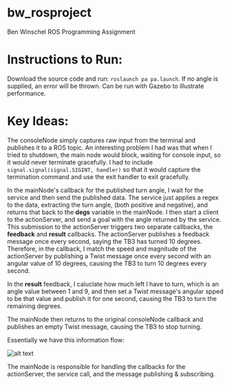 # bw_rosproject
Ben Winschel ROS Programming Assignment

# Instructions to Run:
Download the source code and run: ```roslaunch pa pa.launch```. If no angle is supplied, an error will be thrown. Can be run with Gazebo to illustrate performance.

# Key Ideas:
The consoleNode simply captures raw input from the terminal and publishes it to a ROS topic. An interesting problem I had was that when I tried to shutdown, the main node would block, waiting for console input, so it would never terminate gracefully. I had to include ```signal.signal(signal.SIGINT, handler)``` so that it would capture the termination command and use the exit handler to exit gracefully.

In the mainNode's callback for the published turn angle, I wait for the service and then send the published data. The service just applies a regex to the data, extracting the turn angle, (both positive and negative), and returns that back to the __degs__ variable in the mainNode. I then start a client to the actionServer, and send a goal with the angle returned by the service. This submission to the actionServer triggers two separate callbacks, the __feedback__ and __result__ callbacks. The actionServer publishes a feedback message once every second, saying the TB3 has turned 10 degrees. Therefore, in the callback, I match the speed and magnitude of the actionServer by publishing a Twist message once every second with an angular value of 10 degrees, causing the TB3 to turn 10 degrees every second.

In the __result__ feedback, I caluclate how much left I have to turn, which is an angle value between 1 and 9, and then set a Twist message's angular spped to be that value and publish it for one second, causing the TB3 to turn the remaining degrees.

The mainNode then returns to the original consoleNode callback and publishes an empty Twist message, causing the TB3 to stop turning.

Essentially we have this information flow:

![alt text](https://github.com/campusrover/bw_rosproject/blob/master/Drawing%20(10).png)

The mainNode is responsible for handling the callbacks for the actionServer, the service call, and the message publishing & subscribing.
